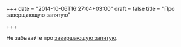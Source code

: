 +++
date = "2014-10-06T16:27:04+03:00"
draft = false
title = "Про заверщающую запятую"

+++

<p>Не забывайте про <a href="http://dave.cheney.net/2014/10/04/that-trailing-comma">завершающую запятую</a>.</p>


